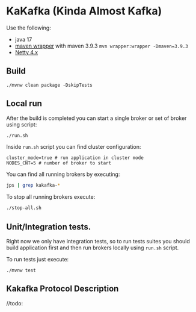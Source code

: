 # KaKafka (Kinda Almost Kafka)

Use the following:
* java 17
* [maven wrapper](https://maven.apache.org/wrapper/index.html) with maven 3.9.3 
`mvn wrapper:wrapper -Dmaven=3.9.3`
* [Netty 4.x](https://netty.io/wiki/user-guide-for-4.x.html)

## Build
```
./mvnw clean package -DskipTests
```

## Local run

After the build is completed you can start a single broker or set of broker using script:

```bash
./run.sh
```

Inside `run.sh` script you can find cluster configuration:
```
cluster_mode=true # run application in cluster mode
NODES_CNT=5 # number of broker to start
```

You can find all running brokers by executing:
```bash
jps | grep kakafka-*
```

To stop all running brokers execute:
```bash
./stop-all.sh
```

## Unit/Integration tests.

Right now we only have integration tests, so to run tests suites you should build application first and 
then run brokers locally using `run.sh` script.

To run tests just execute:
```
./mvnw test
```


## Kakafka Protocol Description

//todo:  

